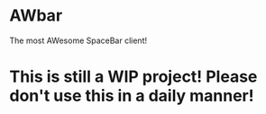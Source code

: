# AWbar

The most AWesome SpaceBar client!

# This is still a WIP project! Please don't use this in a daily manner!
